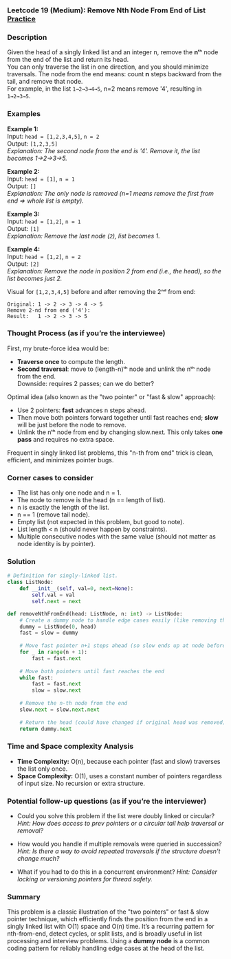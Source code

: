 ### Leetcode 19 (Medium): Remove Nth Node From End of List [Practice](https://leetcode.com/problems/remove-nth-node-from-end-of-list)

### Description  
Given the head of a singly linked list and an integer n, remove the **n**ᵗʰ node from the end of the list and return its head.  
You can only traverse the list in one direction, and you should minimize traversals. The node from the end means: count **n** steps backward from the tail, and remove that node.  
For example, in the list `1→2→3→4→5`, n=2 means remove '4', resulting in `1→2→3→5`.

### Examples  

**Example 1:**  
Input: `head = [1,2,3,4,5]`, `n = 2`  
Output: `[1,2,3,5]`  
*Explanation: The second node from the end is '4'. Remove it, the list becomes 1→2→3→5.*

**Example 2:**  
Input: `head = [1]`, `n = 1`  
Output: `[]`  
*Explanation: The only node is removed (n=1 means remove the first from end ⇒ whole list is empty).*

**Example 3:**  
Input: `head = [1,2]`, `n = 1`  
Output: `[1]`  
*Explanation: Remove the last node (`2`), list becomes 1.*

**Example 4:**  
Input: `head = [1,2]`, `n = 2`  
Output: `[2]`  
*Explanation: Remove the node in position 2 from end (i.e., the head), so the list becomes just 2.*

Visual for `[1,2,3,4,5]` before and after removing the 2ⁿᵈ from end:
```
Original: 1 -> 2 -> 3 -> 4 -> 5
Remove 2-nd from end ('4'):
Result:   1 -> 2 -> 3 -> 5
```

### Thought Process (as if you’re the interviewee)  
First, my brute-force idea would be:
- **Traverse once** to compute the length.
- **Second traversal**: move to (length-n)ᵗʰ node and unlink the nᵗʰ node from the end.  
Downside: requires 2 passes; can we do better?

Optimal idea (also known as the "two pointer" or "fast & slow" approach):
- Use 2 pointers: **fast** advances n steps ahead.
- Then move both pointers forward together until fast reaches end; **slow** will be just before the node to remove.
- Unlink the nᵗʰ node from end by changing slow.next.
This only takes **one pass** and requires no extra space.

Frequent in singly linked list problems, this "n-th from end" trick is clean, efficient, and minimizes pointer bugs.

### Corner cases to consider  
- The list has only one node and n = 1.
- The node to remove is the head (n == length of list).
- n is exactly the length of the list.
- n == 1 (remove tail node).
- Empty list (not expected in this problem, but good to note).
- List length < n (should never happen by constraints).
- Multiple consecutive nodes with the same value (should not matter as node identity is by pointer).

### Solution

```python
# Definition for singly-linked list.
class ListNode:
    def __init__(self, val=0, next=None):
        self.val = val
        self.next = next

def removeNthFromEnd(head: ListNode, n: int) -> ListNode:
    # Create a dummy node to handle edge cases easily (like removing the head)
    dummy = ListNode(0, head)
    fast = slow = dummy
    
    # Move fast pointer n+1 steps ahead (so slow ends up at node before the removal target)
    for _ in range(n + 1):
        fast = fast.next
    
    # Move both pointers until fast reaches the end
    while fast:
        fast = fast.next
        slow = slow.next
    
    # Remove the n-th node from the end
    slow.next = slow.next.next
    
    # Return the head (could have changed if original head was removed)
    return dummy.next
```

### Time and Space complexity Analysis  

- **Time Complexity:** O(n), because each pointer (fast and slow) traverses the list only once.
- **Space Complexity:** O(1), uses a constant number of pointers regardless of input size. No recursion or extra structure.

### Potential follow-up questions (as if you’re the interviewer)  

- Could you solve this problem if the list were doubly linked or circular?
  *Hint: How does access to prev pointers or a circular tail help traversal or removal?*

- How would you handle if multiple removals were queried in succession?
  *Hint: Is there a way to avoid repeated traversals if the structure doesn't change much?*

- What if you had to do this in a concurrent environment?
  *Hint: Consider locking or versioning pointers for thread safety.*

### Summary
This problem is a classic illustration of the "two pointers" or fast & slow pointer technique, which efficiently finds the position from the end in a singly linked list with O(1) space and O(n) time. It’s a recurring pattern for nth-from-end, detect cycles, or split lists, and is broadly useful in list processing and interview problems. Using a **dummy node** is a common coding pattern for reliably handling edge cases at the head of the list.